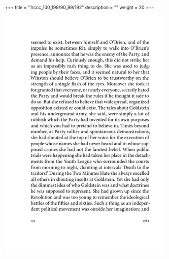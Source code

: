 +++
title = "1/ccc_100_199/90_99/192"
description = ""
weight = 20
+++

<img class="center-fit-jpg" src="/jpg_/out_jpg_1984__192.jpg" ></img>

